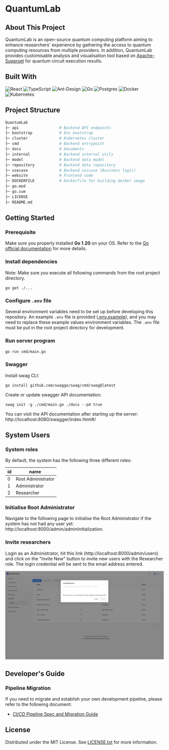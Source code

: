 # QuantumLab

<!-- ABOUT THE PROJECT -->
## About This Project

QuantumLab is an open-source quantum computing platform aiming to enhance researchers' experience by gathering the access to quantum computing resources from multiple providers. In addition, QuantumLab provides customisable analysis and visualisation tool based on [Apache-Superset](https://superset.apache.org/docs/intro) for quantum circuit execution results.

<!-- BUILT WITH -->
## Built With

![React](https://img.shields.io/badge/react-%2320232a.svg?style=for-the-badge&logo=react&logoColor=%2361DAFB)
![TypeScript](https://img.shields.io/badge/typescript-%23007ACC.svg?style=for-the-badge&logo=typescript&logoColor=white)
![Ant-Design](https://img.shields.io/badge/-AntDesign-%230170FE?style=for-the-badge&logo=ant-design&logoColor=white)
![Go](https://img.shields.io/badge/go-%2300ADD8.svg?style=for-the-badge&logo=go&logoColor=white)
![Postgres](https://img.shields.io/badge/postgres-%23316192.svg?style=for-the-badge&logo=postgresql&logoColor=white)
![Docker](https://img.shields.io/badge/docker-%230db7ed.svg?style=for-the-badge&logo=docker&logoColor=white)
![Kubernetes](https://img.shields.io/badge/kubernetes-%23326ce5.svg?style=for-the-badge&logo=kubernetes&logoColor=white)

<!-- PROJECT STRUCTURE -->
## Project Structure
```sh
QuantumLab                                                
├─ api                  # Backend API endpoints
├─ bootstrap            # Env bootstrap
├─ cluster              # Kubernetes cluster
├─ cmd                  # Backend entrypoint
├─ docs                 # Documents
├─ internal             # Backend internal utils
├─ model                # Backend data model
├─ repository           # Backend data repository
├─ usecase              # Backend usscase (Business logic)
├─ website              # Frontend code
├─ DOCKERFILE           # Dockerfile for building docker image
├─ go.mod
├─ go.sum
├─ LICENSE
├─ README.md
```

<!-- GETTING STARTED -->
## Getting Started

### Prerequisite
Make sure you properly installed **Go 1.20** on your OS. Refer to the [Go official documentation](https://go.dev/doc/install) for more details.

### Install dependencies
Note: Make sure you execute all following commands from the root project directory.
```
go get ./...
```

### Configure `.env` file
Several environment variables need to be set up before developing this repository. An example `.env` file is provided ([.env.example](.env.example)), and you may need to replace these example values environment variables. The `.env` file must be put in the root project directory for development.

### Run server program
```
go run cmd/main.go
```

### Swagger
Install swag CLI:
 ```
 go install github.com/swaggo/swag/cmd/swag@latest
 ```

 Create or update swagger API documentation:
 ```
 swag init -g ./cmd/main.go ./docs --pd true
 ```
 You can visit the API documentation after starting up the server: http://localhost:8080/swagger/index.html#/

<!-- SYSTEM USERS -->
## System Users

### System roles

By default, the system has the following three different roles:

| id | name |
| -- | ---- |
| 0 | Root Administrator |
| 1 | Administrator |
| 2 | Researcher |

### Initialise Root Administrator

Navigate to the following page to initialise the Root Administrator if the system has not had any user yet:
http://localhost:8000/admin/adminInitialization.

### Invite researchers

Login as an Administrator, hit this link (http://localhost:8000/admin/users) and click on the "Invite New" button to invite new users with the Researcher role. The login credential will be sent to the email address entered.

![Invite new user](docs/screenshots/user_invite.png)

## Developer's Guide

### Pipeline Migration
If you need to migrate and establish your own development pipeline, please refer to the following document:

- [CI/CD Pipeline Spec and Migration Guide]([https://superset.apache.org/docs/intro](https://confluence.cis.unimelb.edu.au:8443/display/SWEN900172023QZ/Development+Environment+Deployment+Pipeline))

<!-- LICENSE -->
## License

Distributed under the MIT License. See [LICENSE.txt](LICENSE.txt) for more information.
